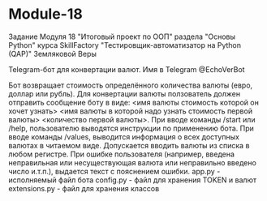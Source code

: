 # Module-18
Задание Модуля 18 "Итоговый проект по ООП" раздела "Основы Python" курса SkillFactory "Тестировщик-автоматизатор на Python (QAP)" Земляковой Веры

Telegram-бот для конвертации валют.
Имя в Telegram @EchoVerBot

Бот возвращает стоимость определённого количества валюты (евро, доллар или рубль).
Для конвертации валюты ползователь должен отправить сообщение боту в виде:
<имя валюты стоимость которой он хочет узнать> <имя валюты в которой надо узнать стоимость первой валюты> <количество первой валюты>.
При вводе команды /start или /help, пользователю выводятся инструкции по применению бота.
При вводе команды /values, выводится информация о всех доступных валютах в читаемом виде.
Допускается вводить валюты из списка в любом регистре.
При ошибке пользователя (например, введена неправильная или несуществующая валюта или неправильно введено число и.т.п.),
выдается текст с пояснением ошибки.
app.py - исполняемый файл бота
config.py - файл для хранения TOKEN и валют
extensions.py - файл для хранения классов
